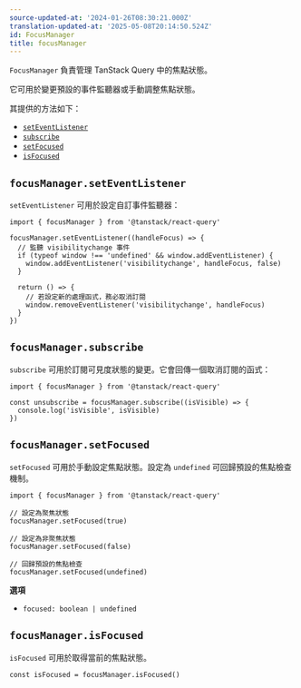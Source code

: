 ```yaml
---
source-updated-at: '2024-01-26T08:30:21.000Z'
translation-updated-at: '2025-05-08T20:14:50.524Z'
id: FocusManager
title: focusManager
---
```


`FocusManager` 負責管理 TanStack Query 中的焦點狀態。

它可用於變更預設的事件監聽器或手動調整焦點狀態。

其提供的方法如下：

- [`setEventListener`](#focusmanagerseteventlistener)
- [`subscribe`](#focusmanagersubscribe)
- [`setFocused`](#focusmanagersetfocused)
- [`isFocused`](#focusmanagerisfocused)

## `focusManager.setEventListener`

`setEventListener` 可用於設定自訂事件監聽器：

```tsx
import { focusManager } from '@tanstack/react-query'

focusManager.setEventListener((handleFocus) => {
  // 監聽 visibilitychange 事件
  if (typeof window !== 'undefined' && window.addEventListener) {
    window.addEventListener('visibilitychange', handleFocus, false)
  }

  return () => {
    // 若設定新的處理函式，務必取消訂閱
    window.removeEventListener('visibilitychange', handleFocus)
  }
})
```

## `focusManager.subscribe`

`subscribe` 可用於訂閱可見度狀態的變更。它會回傳一個取消訂閱的函式：

```tsx
import { focusManager } from '@tanstack/react-query'

const unsubscribe = focusManager.subscribe((isVisible) => {
  console.log('isVisible', isVisible)
})
```

## `focusManager.setFocused`

`setFocused` 可用於手動設定焦點狀態。設定為 `undefined` 可回歸預設的焦點檢查機制。

```tsx
import { focusManager } from '@tanstack/react-query'

// 設定為聚焦狀態
focusManager.setFocused(true)

// 設定為非聚焦狀態
focusManager.setFocused(false)

// 回歸預設的焦點檢查
focusManager.setFocused(undefined)
```

**選項**

- `focused: boolean | undefined`

## `focusManager.isFocused`

`isFocused` 可用於取得當前的焦點狀態。

```tsx
const isFocused = focusManager.isFocused()
```
